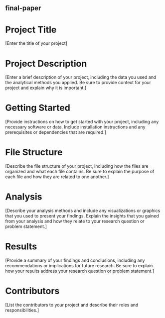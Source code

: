 ## final-paper
# Project Title
[Enter the title of your project]

# Project Description
[Enter a brief description of your project, including the data you used and the analytical methods you applied. Be sure to provide context for your project and explain why it is important.]

# Getting Started
[Provide instructions on how to get started with your project, including any necessary software or data. Include installation instructions and any prerequisites or dependencies that are required.]

# File Structure
[Describe the file structure of your project, including how the files are organized and what each file contains. Be sure to explain the purpose of each file and how they are related to one another.]

# Analysis
[Describe your analysis methods and include any visualizations or graphics that you used to present your findings. Explain the insights that you gained from your analysis and how they relate to your research question or problem statement.]

# Results
[Provide a summary of your findings and conclusions, including any recommendations or implications for future research. Be sure to explain how your results address your research question or problem statement.]

# Contributors
[List the contributors to your project and describe their roles and responsibilities.]

